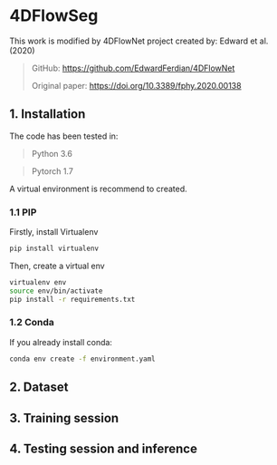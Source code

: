# 4DFlowSeg

This work is modified by 4DFlowNet project created by: Edward et al. (2020)

>GitHub: https://github.com/EdwardFerdian/4DFlowNet
>
>Original paper: https://doi.org/10.3389/fphy.2020.00138

## 1. Installation

The code has been tested in:
>Python 3.6

>Pytorch 1.7

A virtual environment is recommend to created.

### 1.1 PIP

Firstly, install Virtualenv 

```bash
pip install virtualenv
```

Then, create a virtual env

```bash
virtualenv env
source env/bin/activate
pip install -r requirements.txt
```

### 1.2 Conda
If you already install conda:

```bash
conda env create -f environment.yaml
```

## 2. Dataset

## 3. Training session

## 4. Testing session and inference
